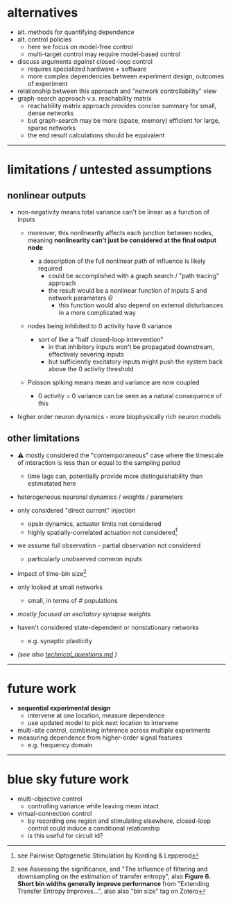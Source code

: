 # alternatives
- alt. methods for quantifying dependence 
- alt. control policies  
  - here we focus on model-free control
  - multi-target control may require model-based control
- discuss arguments *against* closed-loop control 
  - requires specialized hardware + software 
  - more complex dependencies between experiment design, outcomes of experiment
- relationship between this approach and "network controllability" view  
- graph-search approach v.s. reachability matrix
  - reachability matrix approach provides concise summary for small, dense networks
  - but graph-search may be more (space, memory) efficient for large, sparse networks
  - the end result calculations should be equivalent
---
# limitations / untested assumptions
## nonlinear outputs
  - non-negativity means total variance can't be linear as a function of inputs 
    - moreover, this nonlinearity affects each junction between nodes, meaning **nonlinearity can't just be considered at the final output node**
      - a description of the full nonlinear path of influence is likely required 
        - could be accomplished with a graph search / "path tracing" approach 
        - the result would be a nonlinear function of inputs $S$ and network parameters $\Theta$
          - this function would also depend on external disturbances in a more complicated way
    - nodes being inhibited to 0 activity have 0 variance
      - sort of like a "half closed-loop intervention"
        - in that inhibitory inputs won't be propagated downstream, effectively severing inputs 
        - but sufficiently excitatory inputs might push the system back above the 0 activity threshold 
      
    - Poisson spiking means mean and variance are now coupled 
      - 0 activity = 0 variance can be seen as a natural consequence of this

  - higher order neuron dynamics - more biophysically rich neuron models
## other limitations
- ⚠️ mostly considered the "contemporaneous" case where the timescale of interaction is less than or equal to the sampling period
  - time lags can, potentially provide more distinguishability than estimatated here
- heterogeneous neuronal dynamics / weights / parameters
- only considered "direct current" injection 
  - opsin dynamics, actuator limits not considered
  - highly spatially-correlated actuation not considered[^spatial]
- we assume full observation - partial observation not considered
  - particularly unobserved common inputs
- impact of time-bin size[^bin_size]
- only looked at small networks
  - small, in terms of # populations
- *mostly focused on excitatory synapse weights*
- haven't considered state-dependent or nonstationary networks 
  - e.g. synaptic plasticity

- *(see also [technical_questions.md](sketches_and_notation/planning_big_picture/technical_questions.md) )*

[^bin_size]: see Assessing the significance, and "The influence of filtering and downsampling on the estimation of transfer entropy", also **Figure 6. Short bin widths generally improve performance** from "Extending Transfer Entropy Improves...", also also "bin size" tag on Zotero

[^spatial]: see Pairwise Optogenetic Stimulation by Kording & Lepperod
--- 
# future work
- **sequential experimental design**
  - intervene at one location, measure dependence 
  - use updated model to pick next location to intervene
- multi-site control, combining inference across multiple experiments
- measuring dependence from higher-order signal features 
  - e.g. frequency domain

---

# blue sky future work
- multi-objective control
  - controlling variance while leaving mean intact
- virtual-connection control
  - by recording one region and stimulating elsewhere, closed-loop control could induce a conditional relationship
  - is this useful for circuit id?
